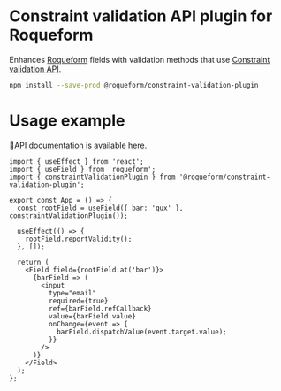 # Constraint validation API plugin for Roqueform

Enhances [Roqueform](https://github.com/smikhalevski/roqueform#readme) fields with validation methods that use
[Constraint validation API](https://developer.mozilla.org/en-US/docs/Web/API/Constraint_validation).

```sh
npm install --save-prod @roqueform/constraint-validation-plugin
```

# Usage example

🔎[API documentation is available here.](https://smikhalevski.github.io/roqueform/modules/Constraint_Validation_Plugin.html)

```tsx
import { useEffect } from 'react';
import { useField } from 'roqueform';
import { constraintValidationPlugin } from '@roqueform/constraint-validation-plugin';

export const App = () => {
  const rootField = useField({ bar: 'qux' }, constraintValidationPlugin());

  useEffect(() => {
    rootField.reportValidity();
  }, []);

  return (
    <Field field={rootField.at('bar')}>
      {barField => (
        <input
          type="email"
          required={true}
          ref={barField.refCallback}
          value={barField.value}
          onChange={event => {
            barField.dispatchValue(event.target.value);
          }}
        />
      )}
    </Field>
  );
};
```
